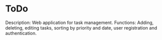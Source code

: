 # ToDo
 Description: Web application for task management. Functions: Adding, deleting, editing tasks, sorting by priority and date, user registration and authentication.
